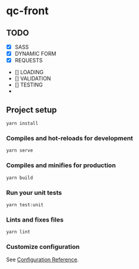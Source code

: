 # qc-front

## TODO
- [X] SASS
- [X] DYNAMIC FORM
- [X] REQUESTS
- [] LOADING
- [] VALIDATION
- [] TESTING
- 
## Project setup
```
yarn install
```

### Compiles and hot-reloads for development
```
yarn serve
```

### Compiles and minifies for production
```
yarn build
```

### Run your unit tests
```
yarn test:unit
```

### Lints and fixes files
```
yarn lint
```

### Customize configuration
See [Configuration Reference](https://cli.vuejs.org/config/).
